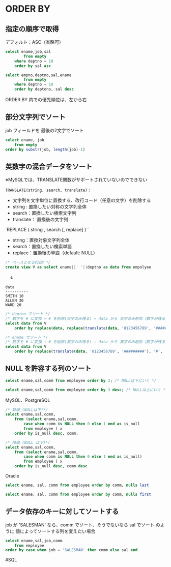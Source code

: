
# ORDER BY

## 指定の順序で取得

デフォルト：ASC（省略可）

```sql
select ename,job,sal
		from empty
	where deptno = 10
	order by sal asc
```

```sql
select empno,deptno,sal,ename
		from empty
	where deptno = 10
	order by deptono, sal desc
```
ORDER BY 内での優先順位は、左から右
## 部分文字列でソート

job フィールドを 最後の2文字でソート
```sql
select ename, job
	from empty
order by substr(job, length(job)-1)
```

## 英数字の混合データをソート

※MySQLでは、TRANSLATE関数がサポートされていないのでできない

`TRANSLATE(string, search, translate)` :
- 文字列を文字単位に置換する、改行コード（任意の文字）を削除する
- string : 置換したい対称の文字列全体
- search：置換したい検索文字列
- translate： 置換後の文字列

`REPLACE ( string , search [, replace] )``
- string：置換対象文字列全体
- search：置換したい検索単語
- replace：置換後の単語（default: NULL）

```sql
/* ベースとなるVIEW */
create view V as select ename||' '||deptno as data from empolyee
```
　↓
```
data
----------
SMITH 10
ALLEN 30
WARD 20
```

```sql
/* deptno でソート */
/* 数字を # に変換 → # を削除(英字のみ残る) → data から 英字のみ削除（数字が残る）→ data から数字のみ削除（英字が残る） */
select data from V
	order by replace(data, replace(translate(data, '0123456789', '#########'), '#', ''), '');

/* ename でソート */
/* 数字を # に変換 → # を削除(英字のみ残る) → data から 英字のみ削除（数字が残る） */
select data from V
	order by replace(translate(data, '0123456789', '#########'), '#', '');
```

## NULL を許容する列のソート

```sql
select ename,sal,comm from employee order by 3; /* NULLは下にいく */

select ename,sal,comm from employee order by 3 desc; /* NULLは上にいく */
```

MySQL、PostgreSQL
```sql
/* 昇順 (NULLは下)*/
select ename,sal,comm,
	from (select ename,sal,comm,
		case when comm is NULL then 0 else 1 end as is_null
		from employee ) x
	order by is_null desc, comm;

/* 降順 (NULL は下)*/
select ename,sal,comm,
	from (select ename,sal,comm,
		case when comm is NULL then 0 else 1 end as is_null)
		from employee ) x
	order by is_null desc, comm desc
```

Oracle
```sql
select ename, sal, comm from employee order by comm, nulls last

select ename, sal, comm from employee order by comm, nulls first
```

## データ依存のキーに対してソートする

job が 'SALESMAN' なら、comm でソート、そうでないなら sal でソート のように
値によってソートする列を変えたい場合

```sql
select ename,sal,job,comm
	from employee
order by case when job = 'SALESMAN' then comm else sal end
```

#SQL 
